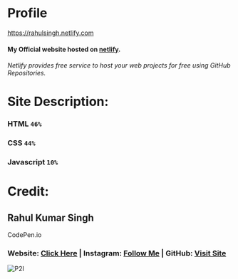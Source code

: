 # Profile
https://rahulsingh.netlify.com
#### My Official website hosted on [netlify](https://netlify.com).
###### Netlify provides free service to host your web projects for free using GitHub Repositories.

# Site Description:
### HTML ```46%```
### CSS ```44%```
### Javascript ```10%```
	
# Credit:
## Rahul Kumar Singh
CodePen.io
### Website: [Click Here](https://rahulsingh.netlify.com) | Instagram:  [Follow Me](https://instagram.com/proud2indian) | GitHub: [Visit Site](https://github.com/iamSinghRahul/)
![P2I](https://singhrahul.netlify.app/logo.png)
